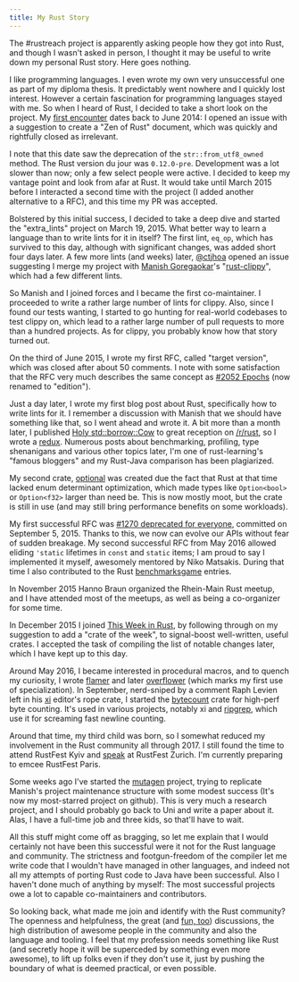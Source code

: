 ```yaml
---
title: My Rust Story
---
```


The #rustreach project is apparently asking people how they got into Rust, and though I wasn't
asked in person, I thought it may be useful to write down my personal Rust story. Here goes
nothing.

I like programming languages. I even wrote my own very unsuccessful one as part of my diploma
thesis. It predictably went nowhere and I quickly lost interest. However a certain fascination for
programming languages stayed with me. So when I heard of Rust, I decided to take a short look on
the project. My [first encounter] dates back to June 2014: I opened an issue with a suggestion to
create a "Zen of Rust" document, which was quickly and rightfully closed as irrelevant.

I note that this date saw the deprecation of the `str::from_utf8_owned` method. The Rust version du
jour was `0.12.0-pre`. Development was a lot slower than now; only a few select people were active.
I decided to keep my vantage point and look from afar at Rust. It would take until March 2015
before I interacted a second time with the project (I added another alternative to a RFC), and this
time my PR was accepted.

Bolstered by this initial success, I decided to take a deep dive and started the "extra_lints"
project on March 19, 2015. What better way to learn a language than to write lints for it in
itself? The first lint, `eq_op`, which has survived to this day, although with significant changes,
was added short four days later. A few more lints (and weeks) later, [@ctjhoa] opened an issue
suggesting I merge my project with [Manish Goregaokar]'s "[rust-clippy]", which had a few different
lints.

So Manish and I joined forces and I became the first co-maintainer. I proceeded to write a rather
large number of lints for clippy. Also, since I found our tests wanting, I started to go hunting
for real-world codebases to test clippy on, which lead to a rather large number of pull requests to
more than a hundred projects. As for clippy, you probably know how that story turned out.

On the third of June 2015, I wrote my first RFC, called "target version", which was closed after
about 50 comments. I note with some satisfaction that the RFC very much describes the same concept
as [#2052 Epochs] (now renamed to "edition").

Just a day later, I wrote my first blog post about Rust, specifically how to write lints for it. I
remember a discussion with Manish that we should have something like that, so I went ahead and
wrote it. A bit more than a month later, I published [Holy std::borrow::Cow] to great reception on
[/r/rust], so I wrote a [redux]. Numerous posts about benchmarking, profiling, type shenanigans and
various other topics later, I'm one of rust-learning's "famous bloggers" and my Rust-Java
comparison has been plagiarized.

My second crate, [optional] was created due the fact that Rust at that time lacked enum determinant
optimization, which made types like `Option<bool>` or `Option<f32>` larger than need be. This is
now mostly moot, but the crate is still in use (and may still bring performance benefits on some
workloads).

My first successful RFC was [#1270 deprecated for everyone], committed on September 5, 2015.
Thanks to this, we now can evolve our APIs without fear of sudden breakage. My second successful
RFC from May 2016 allowed eliding `'static` lifetimes in `const` and `static` items; I am proud to
say I implemented it myself, awesomely mentored by Niko Matsakis. During that time I also
contributed to the Rust [benchmarksgame] entries.

In November 2015 Hanno Braun organized the Rhein-Main Rust meetup, and I have attended most of the
meetups, as well as being a co-organizer for some time.

In December 2015 I joined [This Week in Rust], by following through on my suggestion to add a
"crate of the week", to signal-boost well-written, useful crates. I accepted the task of compiling
the list of notable changes later, which I have kept up to this day.

Around May 2016, I became interested in procedural macros, and to quench my curiosity, I wrote
[flamer] and later [overflower] (which marks my first use of specialization). In September,
nerd-sniped by a comment Raph Levien left in his [xi] editor's rope crate, I started the
[bytecount] crate for high-perf byte counting. It's used in various projects, notably xi and
[ripgrep], which use it for screaming fast newline counting.

Around that time, my third child was born, so I somewhat reduced my involvement in the Rust
community all through 2017. I still found the time to attend RustFest Kyiv and [speak] at RustFest
Zurich. I'm currently preparing to emcee RustFest Paris.

Some weeks ago I've started the [mutagen] project, trying to replicate Manish's project maintenance
structure with some modest success (It's now my most-starred project on github). This is very much
a research project, and I should probably go back to Uni and write a paper about it. Alas, I have a
full-time job and three kids, so that'll have to wait.

All this stuff might come off as bragging, so let me explain that I would certainly not have been
this successful were it not for the Rust language and community. The strictness and footgun-freedom
of the compiler let me write code that I wouldn't have managed in other languages, and indeed not
all my attempts of porting Rust code to Java have been successful. Also I haven't done much of
anything by myself: The most successful projects owe a lot to capable co-maintainers and
contributors.

So looking back, what made me join and identify with the Rust community? The openness and
helpfulness, the great (and [fun, too]) discussions, the high distribution of awesome people in the
community and also the language and tooling. I feel that my profession needs something like Rust
(and secretly hope it will be superceded by something even more awesome), to lift up folks even if
they don't use it, just by pushing the boundary of what is deemed practical, or even possible.

[first encounter]: https://github.com/rust-lang/rust/issues/15264
[@ctjhoa]: https://github.com/ctjhoa
[Manish Goregaokar]: https://manishearth.github.io
[rust-clippy]: https://github.com/rust-lang-nursery/rust-clippy
[Holy std::borrow::Cow]: https://llogiq.github.io/2015/07/09/cow.html
[redux]: https://llogiq.github.io/2015/07/10/cow-redux.html
[/r/rust]: https://reddit.com/r/rust
[#2052 Epochs]: https://rust-lang.github.io/rfcs/2052-epochs.html
[#1270 deprecated for everyone]: https://rust-lang.github.io/rfcs/1270-deprecation.html
[optional]: https://docs.rs/optional
[benchmarksgame]: https://benchmarksgame.alioth.debian.org/
[This Week in Rust]: https://this-week-in-rust.org
[flamer]: https://github.com/llogiq/flamer
[overflower]: https://github.com/llogiq/overflower
[xi]: https://github.com/google/xi-editor
[bytecount]: https://github.com/llogiq/bytecount
[ripgrep]: https://github.com/burntsushi/ripgrep
[speak]: https://www.youtube.com/watch?v=JR6aHXlRAOM "RustFest Talk Video: Rust in Rhymes"
[mutagen]: https://github.com/llogiq/mutagen
[fun, too]: https://brson.github.io/fireflowers
